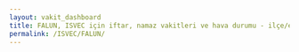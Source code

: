 ```yaml
---
layout: vakit_dashboard
title: FALUN, ISVEC için iftar, namaz vakitleri ve hava durumu - ilçe/eyalet seç
permalink: /ISVEC/FALUN/
---
```


<script type="text/javascript">
  var GLOBAL_COUNTRY = 'ISVEC';
  var GLOBAL_CITY = 'FALUN';
  var GLOBAL_STATE = '';
  var lat = 72;
  var lon = 21;
</script>
